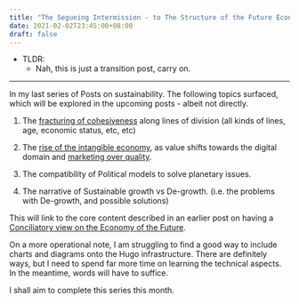 ```yaml
---
title: "The Segueing Intermission - to The Structure of the Future Economy"
date: 2021-02-02T23:45:00+08:00
draft: false
---
```


- TLDR: 
  - Nah, this is just a transition post, carry on.

---

In my last series of Posts on sustainability. The following topics surfaced, which will be explored in the upcoming posts - albeit not directly.

1) The [fracturing of cohesiveness](https://www.makwaijun.com/blog/post28/) along lines of division (all kinds of lines, age, economic status, etc, etc)

2)  The [rise of the intangible economy](https://www.makwaijun.com/blog/post29/), as value shifts towards the digital domain and [marketing over quality](https://www.makwaijun.com/blog/post31/).

3) The compatibility of Political models to solve planetary issues.

4) The narrative of Sustainable growth vs De-growth. (i.e. the problems with De-growth, and possible solutions)

This will link to the core content described in an earlier post on having a [Conciliatory view on the Economy of the Future](https://www.makwaijun.com/blog/post13/).

On a more operational note, I am struggling to find a good way to include charts and diagrams onto the Hugo infrastructure. There are definitely ways, but I need to spend far more time on learning the technical aspects. In the meantime, words will have to suffice.

I shall aim to complete this series this month.